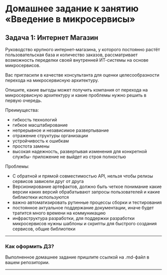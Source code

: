 # Домашнее задание к занятию «Введение в микросервисы»

## Задача 1: Интернет Магазин

Руководство крупного интернет-магазина, у которого постоянно растёт пользовательская база и количество заказов, рассматривает возможность переделки своей внутренней   ИТ-системы на основе микросервисов. 

Вас пригласили в качестве консультанта для оценки целесообразности перехода на микросервисную архитектуру. 

Опишите, какие выгоды может получить компания от перехода на микросервисную архитектуру и какие проблемы нужно решить в первую очередь.

Преимущества:
* гибкость технологий
* гибкое масштабирование
* непрерывное и независимое развертывание
* отражение структуры организации
* устройчивость к ошибкам
* простота замены
* высокая надежность, развертывая изменения для конкретной службы- приложение не выйдет из строя полностью

Проблемы:
* С обратной и прямой совместимостью API, нельзя чтобы релизы сервисов зависели друг от друга 
* Версионирование артефактов, должно быть четкое понимание какие версии каких версий обрабатывают запросы пользователей и какие библиотеки используются
* важно автоматизировать рутинные процессы сборки и тестирования
* постоянное актуальное поддержание документации, иначе будет тратится много времени на коммуникацию
* инфраструктура разработки, для поддержки разработки микросервисов нужны шаблоны и скрипты для быстрого создания сервисов, общие библиотеки

---

### Как оформить ДЗ?

Выполненное домашнее задание пришлите ссылкой на .md-файл в вашем репозитории.

---

